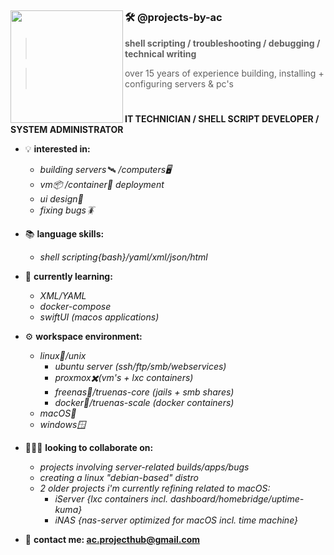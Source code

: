 ## <img align="left" width="180" height="180" src="https://github.com/projects-by-ac/projects-by-ac/assets/172689188/8076a1fa-4338-455c-8c2f-b15c07f743d0">
 ### 🛠️ **@projects-by-ac**
 
> **shell scripting / troubleshooting / debugging / technical writing**  

> over 15 years of experience building, installing + configuring servers & pc's

>  
#

**IT TECHNICIAN / SHELL SCRIPT DEVELOPER / SYSTEM ADMINISTRATOR**  

- 💡 **interested in:**
  
  -  *building servers🛰️ /computers🖥️*
  -  *vm📦 /container🐳 deployment*
  -  *ui design🎨*
  -  *fixing bugs🪳*
    
- 📚 **language skills:**
  
  -  *shell scripting{bash}/yaml/xml/json/html*
 
- 🌱 **currently learning:**
  
  -  *XML/YAML*
  -  *docker-compose*
  -  *swiftUI (macos applications)*
        
- ⚙️ **workspace environment:**
  
  -  *linux🐧/unix*
     -  *ubuntu server (ssh/ftp/smb/webservices)*
     -  *proxmox✖️(vm's + lxc containers)*
     -  *freenas🦈/truenas-core (jails + smb shares)*
     -  *docker🐳/truenas-scale (docker containers)*
  -  *macOS🍏*
  -  *windows🪟*
    
- 👨🏻‍💻 **looking to collaborate on:**
  
  - *projects involving server-related builds/apps/bugs*
  - *creating a linux "debian-based" distro*
  - *2 older projects i'm currently refining related to macOS:*
      -  *iServer {lxc containers incl. dashboard/homebridge/uptime-kuma}*
      -  *iNAS {nas-server optimized for macOS incl. time machine}*
        
- 📨 **contact me: ac.projecthub@gmail.com**

<!---
projects-by-ac/projects-by-ac is a ✨ special ✨ repository because its `README.md` (this file) appears on your GitHub profile.
You can click the Preview link to take a look at your changes.
--->
